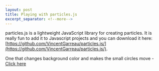 ```yaml
---
layout: post
title: Playing with particles.js
excerpt_separator: <!--more-->
---
```


particles.js is a lightweight JavaScript library for creating particles. <!--more--> It is really fun to add it to Javascript projects and you can download it here: [https://github.com/VincentGarreau/particles.js/](https://github.com/VincentGarreau/particles.js/). 

One that changes background color and makes the small circles move -  [Click here](/colors)
